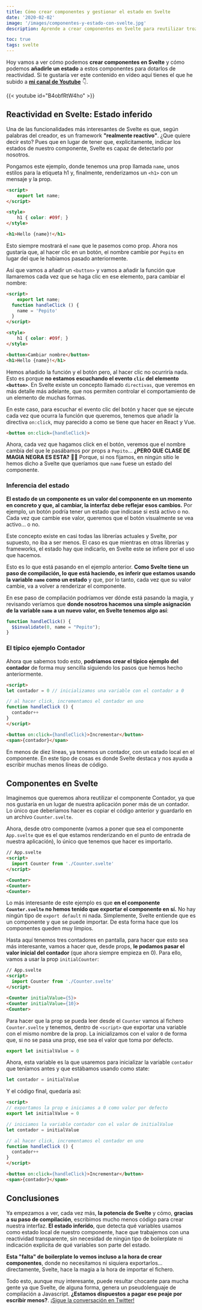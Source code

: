 ```yaml
---
title: Cómo crear componentes y gestionar el estado en Svelte
date: '2020-02-02'
image: '/images/componentes-y-estado-con-svelte.jpg'
description: Aprende a crear componentes en Svelte para reutilizar trozos de tu interfaz y a gestionar el estado de los mismos para tener reactividad.

toc: true
tags: svelte
---
```


Hoy vamos a ver cómo podemos **crear componentes en Svelte** y cómo podemos **añadirle un estado** a estos componentes para dotarlos de reactividad. Si te gustaría ver este contenido en vídeo aquí tienes el que he subido a [**mi canal de Youtube**](https://www.youtube.com/watch?v=B4obfRtW4ho) 👇.

{{< youtube id="B4obfRtW4ho" >}}

## Reactividad en Svelte: Estado inferido

Una de las funcionalidades más interesantes de Svelte es que, según palabras del creador, es un framework **"realmente reactivo"**. ¿Que quiere decir esto? Pues que en lugar de tener que, explicitamente, indicar los estados de nuestro componente, Svelte es capaz de detectarlo por nosotros.

Pongamos este ejemplo, donde tenemos una prop llamada `name`, unos estilos para la etiqueta h1 y, finalmente, renderizamos un `<h1>` con un mensaje y la prop.

```html
<script>
	export let name;
</script>

<style>
	h1 { color: #09f; }
</style>

<h1>Hello {name}!</h1>
```

Esto siempre mostrará el `name` que le pasemos como prop. Ahora nos gustaría que, al hacer clic en un botón, el nombre cambie por `Pepito` en lugar del que le habíamos pasado anteriormente.

Así que vamos a añadir un `<button>` y vamos a añadir la función que llamaremos cada vez que se haga clic en ese elemento, para cambiar el nombre:

```html {hl_lines=["3-5",12]}
<script>
	export let name;
  function handleClick () {
    name = 'Pepito'
  }
</script>

<style>
	h1 { color: #09f; }
</style>

<button>Cambiar nombre</button>
<h1>Hello {name}!</h1>
```

Hemos añadido la función y el botón pero, al hacer clic no ocurriría nada. Esto es porque **no estamos escuchando el evento `clic` del elemento `<button>`**. En Svelte existe un concepto llamado `directivas`, que veremos en más detalle más adelante, que nos permiten controlar el comportamiento de un elemento de muchas formas.

En este caso, para escuchar el evento clic del botón y hacer que se ejecute cada vez que ocurra la función que queremos, tenemos que añadir la directiva `on:click`, muy parecido a como se tiene que hacer en React y Vue.

```html
<button on:click={handleClick}>
```

Ahora, cada vez que hagamos click en el botón, veremos que el nombre cambia del que le pasábamos por props a `Pepito`... **¿PERO QUE CLASE DE MAGIA NEGRA ES ESTA?** 🧙‍♂️ Porque, si nos fijamos, en ningún sitio le hemos dicho a Svelte que queríamos que `name` fuese un estado del componente.

### Inferencia del estado

**El estado de un componente es un valor del componente en un momento en concreto y que, al cambiar, la interfaz debe reflejar esos cambios.** Por ejemplo, un botón podría tener un estado que indicase si está activo o no. Cada vez que cambie ese valor, queremos que el botón visualmente se vea activo... o no.

Este concepto existe en casi todas las librerías actuales y Svelte, por supuesto, no iba a ser menos. El caso es que mientras en otras librerías y frameworks, el estado hay que indicarlo, en Svelte este se infiere por el uso que hacemos.

Esto es lo que está pasando en el ejemplo anterior. **Como Svelte tiene un paso de compilación, lo que está haciendo, es inferir que estamos usando la variable `name` como un estado** y que, por lo tanto, cada vez que su valor cambie, va a volver a renderizar el componente.

En ese paso de compilación podríamos ver dónde está pasando la magia, y revisando veríamos que **donde nosotros hacemos una simple asignación de la variable `name` a un nuevo valor, en Svelte tenemos algo así**:

```javascript
function handleClick() {
  $$invalidate(0, name = "Pepito");
}
```

### El típico ejemplo Contador

Ahora que sabemos todo esto, **podríamos crear el típico ejemplo del contador** de forma muy sencilla siguiendo los pasos que hemos hecho anteriormente.

```html
<script>
let contador = 0 // inicializamos una variable con el contador a 0

// al hacer click, incrementamos el contador en uno
function handleClick () {
  contador++
}
</script>

<button on:click={handleClick}>Incrementar</button>
<span>{contador}</span>
```

En menos de diez líneas, ya tenemos un contador, con un estado local en el componente. En este tipo de cosas es donde Svelte destaca y nos ayuda a escribir muchas menos líneas de código.

## Componentes en Svelte

Imaginemos que queremos ahora reutilizar el componente Contador, ya que nos gustaría en un lugar de nuestra aplicación poner más de un contador. Lo único que deberíamos hacer es copiar el código anterior y guardarlo en un archivo `Counter.svelte`.

Ahora, desde otro componente (vamos a poner que sea el componente `App.svelte` que es el que estamos renderizando en el punto de entrada de nuestra aplicación), lo único que tenemos que hacer es importarlo.

```html 
// App.svelte
<script>
  import Counter from './Counter.svelte'
</script>

<Counter>
<Counter>
<Counter>
```

Lo más interesante de este ejemplo es que **en el componente `Counter.svelte` no hemos tenido que exportar el componente en sí.** No hay ningún tipo de `export default` ni nada. Simplemente, Svelte entiende que es un componente y que se puede importar. De esta forma hace que los componentes queden muy limpios.

Hasta aquí tenemos tres contadores en pantalla, para hacer que esto sea más interesante, vamos a hacer que, desde props, **le podamos pasar el valor inicial del contador** (que ahora siempre empieza en 0). Para ello, vamos a usar la prop `initialCounter`:

```html {hl_lines=["6-8"]}
// App.svelte
<script>
  import Counter from './Counter.svelte'
</script>

<Counter initialValue={5}>
<Counter initialValue={10}>
<Counter>
```

Para hacer que la prop se pueda leer desde el `Counter` vamos al fichero `Counter.svelte` y tenemos, dentro de `<script>` que exportar una variable con el mismo nombre de la prop. La inicializamos con el valor `0` de forma que, si no se pasa una prop, ese sea el valor que toma por defecto.

```javascript
export let initialValue = 0
```

Ahora, esta variable es la que usaremos para inicializar la variable `contador` que teníamos antes y que estábamos usando como state:

```javascript
let contador = initialValue
```

Y el código final, quedaría así:

```html
<script>
// exportamos la prop e iniciamos a 0 como valor por defecto
export let initialValue = 0

// iniciamos la variable contador con el valor de initialValue
let contador = initialValue

// al hacer click, incrementamos el contador en uno
function handleClick () {
  contador++
}
</script>

<button on:click={handleClick}>Incrementar</button>
<span>{contador}</span>
```

## Conclusiones

Ya empezamos a ver, cada vez más, **la potencia de Svelte** y cómo, **gracias a su paso de compilación**, escribimos mucho menos código para crear nuestra interfaz. **El estado inferido**, que detecta qué variables usamos como estado local de nuestro componente, hace que trabajemos con una reactividad transparente, sin necesidad de ningún tipo de boilerplate ni indicación explicita de qué variables son parte del estado.

**Esta "falta" de boilerplate lo vemos incluso a la hora de crear componentes**, donde no necesitamos ni siquiera exportarlos... directamente, Svelte, hace la magia a la hora de importar el fichero.

Todo esto, aunque muy interesante, puede resultar chocante para mucha gente ya que Svelte, de alguna forma, genera un pseudolenguaje de compilación a Javascript. **¿Estamos dispuestos a pagar ese peaje por escribir menos?**. [¡Sigue la conversación en Twitter!](https://twitter.com/intent/tweet?text=%22C%C3%B3mo%20crear%20componentes%20y%20gestionar%20el%20estado%20en%20Svelte%22%20por%20@midudev&url=https://midu.dev/componentes-y-estado-en-svelte/)